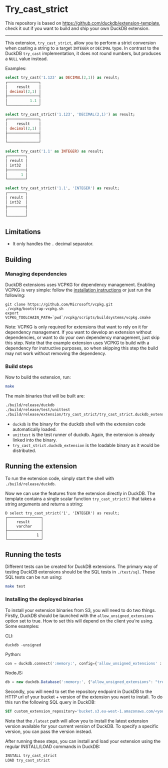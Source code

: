 # Try_cast_strict

This repository is based on https://github.com/duckdb/extension-template, check it out if you want to build and ship your own DuckDB extension.

---

This extension, `try_cast_strict`, allow you to perform a strict conversion when casting a string to a target `INTEGER` or `DECIMAL` type.
In contrast to the DuckDB `try_cast` implementation, it does not round numbers, but produces a `NULL` value instead.

Examples:

```sql
select try_cast('1.123' as DECIMAL(2,1)) as result;
┌──────────────┐
│    result    │
│ decimal(2,1) │
├──────────────┤
│          1.1 │
└──────────────┘

select try_cast_strict('1.123', 'DECIMAL(2,1)') as result;
┌──────────────┐
│    result    │
│ decimal(2,1) │
├──────────────┤
│              │
└──────────────┘

select try_cast('1.1' as INTEGER) as result;
┌────────┐
│ result │
│ int32  │
├────────┤
│      1 │
└────────┘

select try_cast_strict('1.1', 'INTEGER') as result;
┌────────┐
│ result │
│ int32  │
├────────┤
│        │
└────────┘
```

## Limitations

- It only handles the `.` decimal separator. 



## Building
### Managing dependencies
DuckDB extensions uses VCPKG for dependency management. Enabling VCPKG is very simple: follow the [installation instructions](https://vcpkg.io/en/getting-started) or just run the following:
```shell
git clone https://github.com/Microsoft/vcpkg.git
./vcpkg/bootstrap-vcpkg.sh
export VCPKG_TOOLCHAIN_PATH=`pwd`/vcpkg/scripts/buildsystems/vcpkg.cmake
```
Note: VCPKG is only required for extensions that want to rely on it for dependency management. If you want to develop an extension without dependencies, or want to do your own dependency management, just skip this step. Note that the example extension uses VCPKG to build with a dependency for instructive purposes, so when skipping this step the build may not work without removing the dependency.

### Build steps
Now to build the extension, run:
```sh
make
```
The main binaries that will be built are:
```sh
./build/release/duckdb
./build/release/test/unittest
./build/release/extension/try_cast_strict/try_cast_strict.duckdb_extension
```
- `duckdb` is the binary for the duckdb shell with the extension code automatically loaded.
- `unittest` is the test runner of duckdb. Again, the extension is already linked into the binary.
- `try_cast_strict.duckdb_extension` is the loadable binary as it would be distributed.

## Running the extension
To run the extension code, simply start the shell with `./build/release/duckdb`.

Now we can use the features from the extension directly in DuckDB. The template contains a single scalar function `try_cast_strict()` that takes a string arguments and returns a string:
```
D select try_cast_strict('1', 'INTEGER') as result;
┌───────────────┐
│    result     │
│    varchar    │
├───────────────┤
│             1 │ 
└───────────────┘
```

## Running the tests
Different tests can be created for DuckDB extensions. The primary way of testing DuckDB extensions should be the SQL tests in `./test/sql`. These SQL tests can be run using:
```sh
make test
```

### Installing the deployed binaries
To install your extension binaries from S3, you will need to do two things. Firstly, DuckDB should be launched with the
`allow_unsigned_extensions` option set to true. How to set this will depend on the client you're using. Some examples:

CLI:
```shell
duckdb -unsigned
```

Python:
```python
con = duckdb.connect(':memory:', config={'allow_unsigned_extensions' : 'true'})
```

NodeJS:
```js
db = new duckdb.Database(':memory:', {"allow_unsigned_extensions": "true"});
```

Secondly, you will need to set the repository endpoint in DuckDB to the HTTP url of your bucket + version of the extension
you want to install. To do this run the following SQL query in DuckDB:
```sql
SET custom_extension_repository='bucket.s3.eu-west-1.amazonaws.com/<your_extension_name>/latest';
```
Note that the `/latest` path will allow you to install the latest extension version available for your current version of
DuckDB. To specify a specific version, you can pass the version instead.

After running these steps, you can install and load your extension using the regular INSTALL/LOAD commands in DuckDB:
```sql
INSTALL try_cast_strict
LOAD try_cast_strict
```
